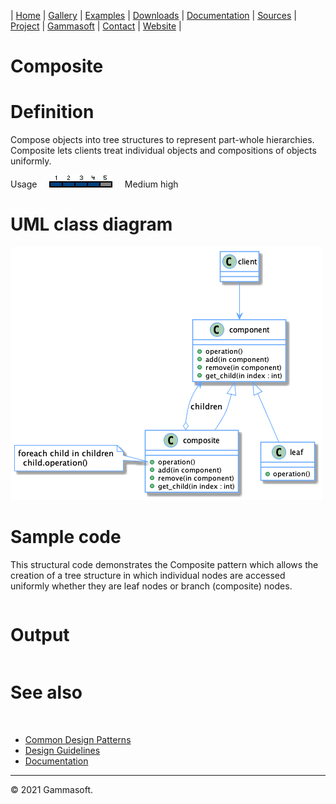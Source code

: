 | [Home](home.md) | [Gallery](gallery.md) | [Examples](examples.md) | [Downloads](downloads.md) | [Documentation](documentation.md) | [Sources](https://github.com/gammasoft71/xtd) | [Project](https://sourceforge.net/projects/xtdpro/) | [Gammasoft](gammasoft.md)  | [Contact](contact.md) | [Website](https://gammasoft71.wixsite.com/xtdpro) |

# Composite

# Definition

Compose objects into tree structures to represent part-whole hierarchies. Composite lets clients treat individual objects and compositions of objects uniformly.

Usage     ![Usage](pictures/usage4.png)     Medium high

# UML class diagram

![diagram](pictures/diagrams/uml/design_patterns/composite.png)

# Sample code

This structural code demonstrates the Composite pattern which allows the creation of a tree structure in which individual nodes are accessed uniformly whether they are leaf nodes or branch (composite) nodes.

```c++

```

# Output

```

```

# See also
​
* [Common Design Patterns](common_design_patterns.md)
* [Design Guidelines](design_guidelines.md)
* [Documentation](documentation.md)

______________________________________________________________________________________________

© 2021 Gammasoft.
